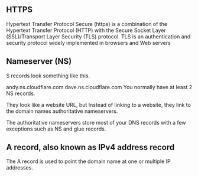 ## HTTPS
Hypertext Transfer Protocol Secure (https) is a combination of the Hypertext Transfer Protocol (HTTP) with the Secure Socket Layer (SSL)/Transport Layer Security (TLS) protocol. TLS is an authentication and security protocol widely implemented in browsers and Web servers

## Nameserver (NS)
S records look something like this.

andy.ns.cloudflare.com
dave.ns.cloudflare.com
You normally have at least 2 NS records.

They look like a website URL, but Instead of linking to a website, they link to the domain names authoritative nameservers.

The authoritative nameservers store most of your DNS records with a few exceptions such as NS and glue records.

## A record, also known as IPv4 address record
The A record is used to point the domain name at one or multiple IP addresses.